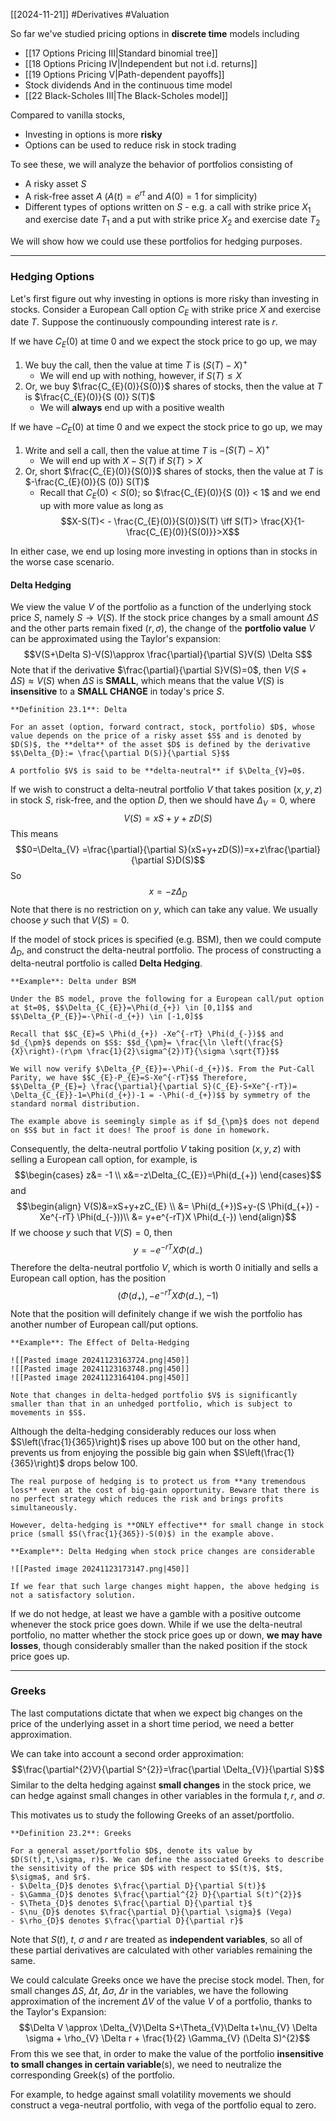 [[2024-11-21]] #Derivatives #Valuation

So far we've studied pricing options in **discrete time** models including
- [[17 Options Pricing III|Standard binomial tree]]
- [[18 Options Pricing IV|Independent but not i.d. returns]]
- [[19 Options Pricing V|Path-dependent payoffs]]
- Stock dividends
And in the continuous time model
- [[22 Black-Scholes III|The Black-Scholes model]]

Compared to vanilla stocks,
- Investing in options is more **risky**
- Options can be used to reduce risk in stock trading

To see these, we will analyze the behavior of portfolios consisting of 
- A risky asset $S$
- A risk-free asset $A$ ($A(t)=e^{rt}$ and $A(0)=1$ for simplicity)
- Different types of options written on $S$ - e.g. a call with strike price $X_{1}$ and exercise date $T_{1}$ and a put with strike price $X_{2}$ and exercise date $T_{2}$

We will show how we could use these portfolios for hedging purposes.

---
### Hedging Options
Let's first figure out why investing in options is more risky than investing in stocks. Consider a European Call option $C_{E}$ with strike price $X$ and exercise date $T$. Suppose the continuously compounding interest rate is $r$.

If we have $C_E(0)$ at time $0$ and we expect the stock price to go up,  we may
1. We buy the call, then the value at time $T$ is $(S(T)-X)^{+}$
	- We will end up with nothing, however, if $S (T) \le X$
2. Or, we buy $\frac{C_{E}(0)}{S(0)}$ shares of stocks, then the value at $T$ is $\frac{C_{E}(0)}{S (0)} S(T)$
	- We will **always** end up with a positive wealth

If we have $-C_E(0)$ at time $0$ and we expect the stock price to go up,  we may
1. Write and sell a call, then the value at time $T$ is $-(S(T)-X)^{+}$
	- We will end up with $X-S(T)$ if $S(T)>X$
2. Or, short $\frac{C_{E}(0)}{S(0)}$ shares of stocks, then the value at $T$ is $-\frac{C_{E}(0)}{S (0)} S(T)$
	- Recall that $C_{E}(0)<S(0)$; so $\frac{C_{E}(0)}{S (0)} < 1$ and we end up with more value as long as $$X-S(T)< - \frac{C_{E}(0)}{S(0)}S(T) \iff S(T)> \frac{X}{1- \frac{C_{E}(0)}{S(0)}}>X$$

In either case, we end up losing more investing in options than in stocks in the worse case scenario.

#### Delta Hedging
We view the value $V$ of the portfolio as a function of the underlying stock price $S$, namely $S \to V(S)$. If the stock price changes by a small amount $\Delta S$ and the other parts remain fixed ($r, \sigma$), the change of the **portfolio value** $V$ can be approximated using the Taylor's expansion: $$V(S+\Delta S)-V(S)\approx \frac{\partial}{\partial S}V(S) \Delta S$$
Note that if the derivative $\frac{\partial}{\partial S}V(S)=0$, then $V (S+\Delta S) \approx V(S)$ when $\Delta S$ is **SMALL**, which means that the value $V(S)$ is **insensitive** to a **SMALL CHANGE** in today's price $S$.

```ad-important
**Definition 23.1**: Delta

For an asset (option, forward contract, stock, portfolio) $D$, whose value depends on the price of a risky asset $S$ and is denoted by $D(S)$, the **delta** of the asset $D$ is defined by the derivative $$\Delta_{D}:= \frac{\partial D(S)}{\partial S}$$

A portfolio $V$ is said to be **delta-neutral** if $\Delta_{V}=0$.
```

If we wish to construct a delta-neutral portfolio $V$ that takes position $(x,y,z)$ in stock $S$, risk-free, and the option $D$, then we should have $\Delta_{V}=0$, where $$V(S)=xS+y+zD(S)$$
This means $$0=\Delta_{V} =\frac{\partial}{\partial S}(xS+y+zD(S))=x+z\frac{\partial}{\partial S}D(S)$$So $$x=-z\Delta_{D}$$
Note that there is no restriction on $y$, which can take any value. We usually choose $y$ such that $V(S)=0$.

If the model of stock prices is specified (e.g. BSM), then we could compute $\Delta_{D}$, and construct the delta-neutral portfolio. The process of constructing a delta-neutral portfolio is called **Delta Hedging**.

```ad-example
**Example**: Delta under BSM

Under the BS model, prove the following for a European call/put option at $t=0$, $$\Delta_{C_{E}}=\Phi(d_{+}) \in [0,1]$$ and $$\Delta_{P_{E}}=-\Phi(-d_{+}) \in [-1,0]$$

Recall that $$C_{E}=S \Phi(d_{+}) -Xe^{-rT} \Phi(d_{-})$$ and $d_{\pm}$ depends on $S$: $$d_{\pm}= \frac{\ln \left(\frac{S}{X}\right)-(r\pm \frac{1}{2}\sigma^{2})T}{\sigma \sqrt{T}}$$

We will now verify $\Delta_{P_{E}}=-\Phi(-d_{+})$. From the Put-Call Parity, we have $$C_{E}-P_{E}=S-Xe^{-rT}$$ Therefore, $$\Delta_{P_{E}=} \frac{\partial}{\partial S}(C_{E}-S+Xe^{-rT})= \Delta_{C_{E}}-1=\Phi(d_{+})-1 = -\Phi(-d_{+})$$ by symmetry of the standard normal distribution.
```

```ad-warning
The example above is seemingly simple as if $d_{\pm}$ does not depend on $S$ but in fact it does! The proof is done in homework.
```

Consequently, the delta-neutral portfolio $V$ taking position $(x,y,z)$ with selling a European call option, for example, is $$\begin{cases}
z&= -1 \\
x&=-z\Delta_{C_{E}}=\Phi(d_{+})
\end{cases}$$ and $$\begin{align}
V(S)&=xS+y+zC_{E} \\
&= \Phi(d_{+})S+y-(S \Phi(d_{+}) -Xe^{-rT} \Phi(d_{-}))\\
&= y+e^{-rT}X \Phi(d_{-})
\end{align}$$
If we choose $y$ such that $V(S)=0$, then $$y=-e^{-rT}X \Phi(d_{-})$$
Therefore the delta-neutral portfolio $V$, which is worth $0$ initially and sells a European call option, has the position $$(\Phi(d_{+}),-e^{-rT}X \Phi(d_{-}),-1)$$
Note that the position will definitely change if we wish the portfolio has another number of European call/put options.

```ad-example
**Example**: The Effect of Delta-Hedging

![[Pasted image 20241123163724.png|450]]
![[Pasted image 20241123163748.png|450]]
![[Pasted image 20241123164104.png|450]]

Note that changes in delta-hedged portfolio $V$ is significantly smaller than that in an unhedged portfolio, which is subject to movements in $S$.
```

Although the delta-hedging considerably reduces our loss when $S\left(\frac{1}{365}\right)$ rises up above $100$ but on the other hand, prevents us from enjoying the possible big gain when $S\left(\frac{1}{365}\right)$ drops below 100.

```ad-note
The real purpose of hedging is to protect us from **any tremendous loss** even at the cost of big-gain opportunity. Beware that there is no perfect strategy which reduces the risk and brings profits simultaneously.

However, delta-hedging is **ONLY effective** for small change in stock price (small $S(\frac{1}{365})-S(0)$) in the example above.
```

```ad-example
**Example**: Delta Hedging when stock price changes are considerable

![[Pasted image 20241123173147.png|450]]

If we fear that such large changes might happen, the above hedging is not a satisfactory solution.
```

If we do not hedge, at least we have a gamble with a positive outcome whenever the stock price goes down. While if we use the delta-neutral portfolio, no matter whether the stock price goes up or down, **we may have losses**, though considerably smaller than the naked position if the stock price goes up.

---
### Greeks
The last computations dictate that when we expect big changes on the price of the underlying asset in a short time period, we need a better approximation.

We can take into account a second order approximation: $$\frac{\partial^{2}V}{\partial S^{2}}=\frac{\partial \Delta_{V}}{\partial S}$$
Similar to the delta hedging against **small changes** in the stock price, we can hedge against small changes in other variables in the formula $t, r$, and $\sigma$.

This motivates us to study the following Greeks of an asset/portfolio.

```ad-important
**Definition 23.2**: Greeks

For a general asset/portfolio $D$, denote its value by $D(S(t),t,\sigma, r)$. We can define the associated Greeks to describe the sensitivity of the price $D$ with respect to $S(t)$, $t$, $\sigma$, and $r$.
- $\Delta_{D}$ denotes $\frac{\partial D}{\partial S(t)}$
- $\Gamma_{D}$ denotes $\frac{\partial^{2} D}{\partial S(t)^{2}}$
- $\Theta_{D}$ denotes $\frac{\partial D}{\partial t}$
- $\nu_{D}$ denotes $\frac{\partial D}{\partial \sigma}$ (Vega)
- $\rho_{D}$ denotes $\frac{\partial D}{\partial r}$
```

Note that $S(t)$, $t$, $\sigma$ and $r$ are treated as **independent variables**, so all of these partial derivatives are calculated with other variables remaining the same.

We could calculate Greeks once we have the precise stock model. Then, for small changes $\Delta S$, $\Delta t$, $\Delta \sigma$, $\Delta r$ in the variables, we have the following approximation of the increment $\Delta V$ of the value $V$ of a portfolio, thanks to the Taylor's Expansion: $$\Delta V \approx \Delta_{V}\Delta S+\Theta_{V}\Delta t+\nu_{V} \Delta \sigma + \rho_{V} \Delta r + \frac{1}{2} \Gamma_{V} (\Delta S)^{2}$$
From this we see that, in order to make the value of the portfolio **insensitive to small changes in certain variable**(s), we need to neutralize the corresponding Greek(s) of the portfolio.

For example, to hedge against small volatility movements we should construct a vega-neutral portfolio, with vega of the portfolio equal to zero.